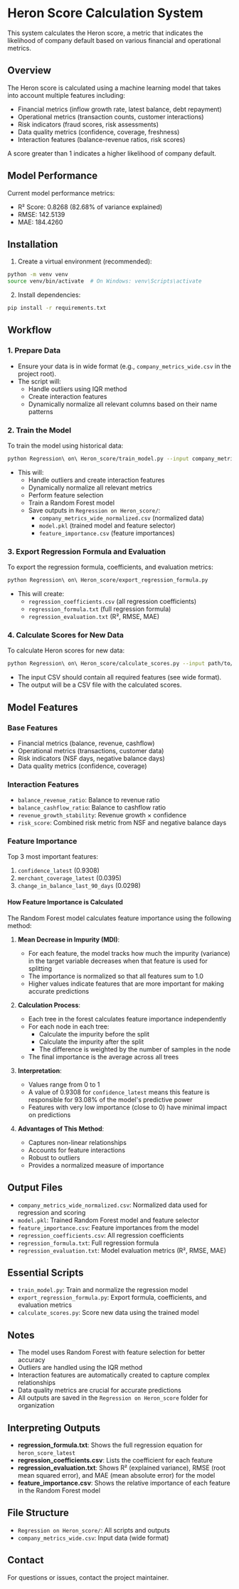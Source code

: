 # Heron Score Calculation System

This system calculates the Heron score, a metric that indicates the likelihood of company default based on various financial and operational metrics.

## Overview

The Heron score is calculated using a machine learning model that takes into account multiple features including:
- Financial metrics (inflow growth rate, latest balance, debt repayment)
- Operational metrics (transaction counts, customer interactions)
- Risk indicators (fraud scores, risk assessments)
- Data quality metrics (confidence, coverage, freshness)
- Interaction features (balance-revenue ratios, risk scores)

A score greater than 1 indicates a higher likelihood of company default.

## Model Performance
Current model performance metrics:
- R² Score: 0.8268 (82.68% of variance explained)
- RMSE: 142.5139
- MAE: 184.4260

## Installation

1. Create a virtual environment (recommended):
```bash
python -m venv venv
source venv/bin/activate  # On Windows: venv\Scripts\activate
```

2. Install dependencies:
```bash
pip install -r requirements.txt
```

## Workflow

### 1. Prepare Data
- Ensure your data is in wide format (e.g., `company_metrics_wide.csv` in the project root).
- The script will:
  - Handle outliers using IQR method
  - Create interaction features
  - Dynamically normalize all relevant columns based on their name patterns

### 2. Train the Model
To train the model using historical data:
```bash
python Regression\ on\ Heron_score/train_model.py --input company_metrics_wide.csv --model-output Regression\ on\ Heron_score/model.pkl
```
- This will:
  - Handle outliers and create interaction features
  - Dynamically normalize all relevant metrics
  - Perform feature selection
  - Train a Random Forest model
  - Save outputs in `Regression on Heron_score/`:
    - `company_metrics_wide_normalized.csv` (normalized data)
    - `model.pkl` (trained model and feature selector)
    - `feature_importance.csv` (feature importances)

### 3. Export Regression Formula and Evaluation
To export the regression formula, coefficients, and evaluation metrics:
```bash
python Regression\ on\ Heron_score/export_regression_formula.py
```
- This will create:
  - `regression_coefficients.csv` (all regression coefficients)
  - `regression_formula.txt` (full regression formula)
  - `regression_evaluation.txt` (R², RMSE, MAE)

### 4. Calculate Scores for New Data
To calculate Heron scores for new data:
```bash
python Regression\ on\ Heron_score/calculate_scores.py --input path/to/input.csv --output path/to/output.csv
```
- The input CSV should contain all required features (see wide format).
- The output will be a CSV file with the calculated scores.

## Model Features

### Base Features
- Financial metrics (balance, revenue, cashflow)
- Operational metrics (transactions, customer data)
- Risk indicators (NSF days, negative balance days)
- Data quality metrics (confidence, coverage)

### Interaction Features
- `balance_revenue_ratio`: Balance to revenue ratio
- `balance_cashflow_ratio`: Balance to cashflow ratio
- `revenue_growth_stability`: Revenue growth × confidence
- `risk_score`: Combined risk metric from NSF and negative balance days

### Feature Importance
Top 3 most important features:
1. `confidence_latest` (0.9308)
2. `merchant_coverage_latest` (0.0395)
3. `change_in_balance_last_90_days` (0.0298)

#### How Feature Importance is Calculated
The Random Forest model calculates feature importance using the following method:

1. **Mean Decrease in Impurity (MDI)**:
   - For each feature, the model tracks how much the impurity (variance) in the target variable decreases when that feature is used for splitting
   - The importance is normalized so that all features sum to 1.0
   - Higher values indicate features that are more important for making accurate predictions

2. **Calculation Process**:
   - Each tree in the forest calculates feature importance independently
   - For each node in each tree:
     - Calculate the impurity before the split
     - Calculate the impurity after the split
     - The difference is weighted by the number of samples in the node
   - The final importance is the average across all trees

3. **Interpretation**:
   - Values range from 0 to 1
   - A value of 0.9308 for `confidence_latest` means this feature is responsible for 93.08% of the model's predictive power
   - Features with very low importance (close to 0) have minimal impact on predictions

4. **Advantages of This Method**:
   - Captures non-linear relationships
   - Accounts for feature interactions
   - Robust to outliers
   - Provides a normalized measure of importance

## Output Files
- `company_metrics_wide_normalized.csv`: Normalized data used for regression and scoring
- `model.pkl`: Trained Random Forest model and feature selector
- `feature_importance.csv`: Feature importances from the model
- `regression_coefficients.csv`: All regression coefficients
- `regression_formula.txt`: Full regression formula
- `regression_evaluation.txt`: Model evaluation metrics (R², RMSE, MAE)

## Essential Scripts
- `train_model.py`: Train and normalize the regression model
- `export_regression_formula.py`: Export formula, coefficients, and evaluation metrics
- `calculate_scores.py`: Score new data using the trained model

## Notes
- The model uses Random Forest with feature selection for better accuracy
- Outliers are handled using the IQR method
- Interaction features are automatically created to capture complex relationships
- Data quality metrics are crucial for accurate predictions
- All outputs are saved in the `Regression on Heron_score` folder for organization

## Interpreting Outputs
- **regression_formula.txt**: Shows the full regression equation for `heron_score_latest`
- **regression_coefficients.csv**: Lists the coefficient for each feature
- **regression_evaluation.txt**: Shows R² (explained variance), RMSE (root mean squared error), and MAE (mean absolute error) for the model
- **feature_importance.csv**: Shows the relative importance of each feature in the Random Forest model

## File Structure
- `Regression on Heron_score/`: All scripts and outputs
- `company_metrics_wide.csv`: Input data (wide format)

## Contact
For questions or issues, contact the project maintainer. 